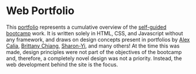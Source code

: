 # Web Portfolio

This [portfolio](johnwilliams.codes) represents a cumulative overview of the [self-guided bootcamp](https://github.com/telestrial/Self-Guided-BootCamp) work. It is written solely in HTML, CSS, and Javascript without any framework, and draws on design concepts present in portfolios by [Alex Calia](https://alexcalia.com/), [Brittany Chiang](https://brittanychiang.com/), [Sharon-Yi](https://sharon-yi.com/), and many others! At the time this was made, design principles were not part of the objectives of the bootcamp and, therefore, a completely novel design was not a priority. Instead, the web development behind the site is the focus.
